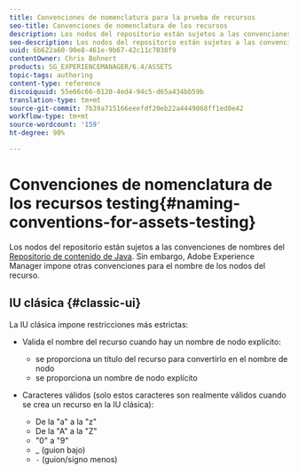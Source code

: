 ```yaml
---
title: Convenciones de nomenclatura para la prueba de recursos
seo-title: Convenciones de nomenclatura de los recursos
description: Los nodos del repositorio están sujetos a las convenciones de nomenclatura del Repositorio de contenidos de Java. Sin embargo, Adobe Experience Manager impone otras convenciones para el nombre de los nodos del recurso.
seo-description: Los nodos del repositorio están sujetos a las convenciones de nomenclatura del Repositorio de contenidos de Java. Sin embargo, Adobe Experience Manager impone otras convenciones para el nombre de los nodos del recurso.
uuid: 6b622a60-90e8-461e-9b67-42c11c7038f9
contentOwner: Chris Bohnert
products: SG_EXPERIENCEMANAGER/6.4/ASSETS
topic-tags: authoring
content-type: reference
discoiquuid: 55e66c66-0120-4ed4-94c5-d65a434bb59b
translation-type: tm+mt
source-git-commit: 7b39a715166eeefdf20eb22a4449068ff1ed0e42
workflow-type: tm+mt
source-wordcount: '159'
ht-degree: 90%

---
```



# Convenciones de nomenclatura de los recursos testing{#naming-conventions-for-assets-testing}

Los nodos del repositorio están sujetos a las convenciones de nombres del [Repositorio de contenido de Java](/help/sites-developing/the-basics.md#java-content-repository). Sin embargo, Adobe Experience Manager impone otras convenciones para el nombre de los nodos del recurso.

## IU clásica {#classic-ui}

La IU clásica impone restricciones más estrictas:

* Valida el nombre del recurso cuando hay un nombre de nodo explícito:

   * se proporciona un título del recurso para convertirlo en el nombre de nodo
   * se proporciona un nombre de nodo explícito

* Caracteres válidos (solo estos caracteres son realmente válidos cuando se crea un recurso en la IU clásica):

   * De la &quot;a&quot; a la &quot;z&quot;
   * De la &quot;A&quot; a la &quot;Z&quot;
   * &quot;0&quot; a &quot;9&quot;
   * _ (guion bajo)
   * `-` (guion/signo menos)

